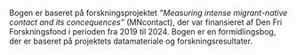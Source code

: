 Bogen er baseret på forskningsprojektet *”Measuring intense migrant-native contact and its concequences”* (MNcontact), der var finansieret af Den Fri Forskningsfond i perioden fra 2019 til 2024. 
Bogen er en formidlingsbog, der er baseret på projektets datamateriale og forskningsresultater.
